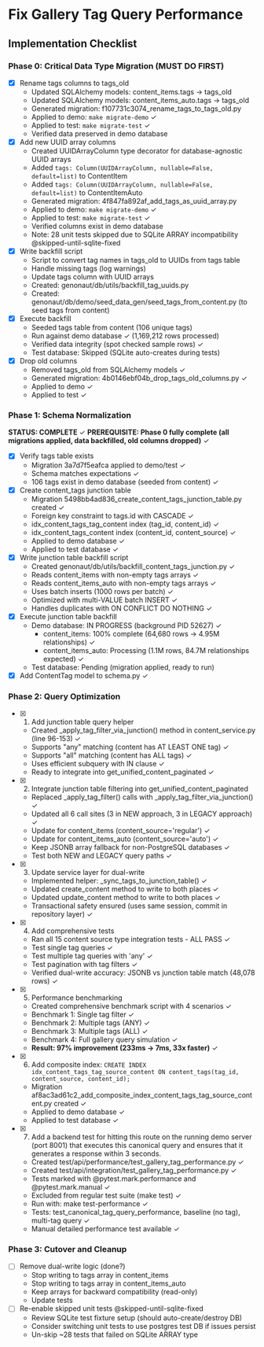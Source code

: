 # Fix Gallery Tag Query Performance
## Implementation Checklist
### Phase 0: Critical Data Type Migration (MUST DO FIRST)

- [x] Rename tags columns to tags_old
  - Updated SQLAlchemy models: content_items.tags -> tags_old
  - Updated SQLAlchemy models: content_items_auto.tags -> tags_old
  - Generated migration: f107731c3074_rename_tags_to_tags_old.py
  - Applied to demo: `make migrate-demo` ✓
  - Applied to test: `make migrate-test` ✓
  - Verified data preserved in demo database
- [x] Add new UUID array columns
  - Created UUIDArrayColumn type decorator for database-agnostic UUID arrays
  - Added `tags: Column(UUIDArrayColumn, nullable=False, default=list)` to ContentItem
  - Added `tags: Column(UUIDArrayColumn, nullable=False, default=list)` to ContentItemAuto
  - Generated migration: 4f847fa892af_add_tags_as_uuid_array.py
  - Applied to demo: `make migrate-demo` ✓
  - Applied to test: `make migrate-test` ✓
  - Verified columns exist in demo database
  - Note: 28 unit tests skipped due to SQLite ARRAY incompatibility @skipped-until-sqlite-fixed
- [x] Write backfill script
  - Script to convert tag names in tags_old to UUIDs from tags table
  - Handle missing tags (log warnings)
  - Update tags column with UUID arrays
  - Created: genonaut/db/utils/backfill_tag_uuids.py
  - Created: genonaut/db/demo/seed_data_gen/seed_tags_from_content.py (to seed tags from content)
- [x] Execute backfill
  - Seeded tags table from content (106 unique tags)
  - Run against demo database ✓ (1,169,212 rows processed)
  - Verified data integrity (spot checked sample rows) ✓
  - Test database: Skipped (SQLite auto-creates during tests)
- [x] Drop old columns
  - Removed tags_old from SQLAlchemy models ✓
  - Generated migration: 4b0146ebf04b_drop_tags_old_columns.py ✓
  - Applied to demo ✓
  - Applied to test ✓

### Phase 1: Schema Normalization

**STATUS: COMPLETE** ✓
**PREREQUISITE: Phase 0 fully complete (all migrations applied, data backfilled, old columns dropped)** ✓

- [x] Verify tags table exists
  - Migration 3a7d7f5eafca applied to demo/test ✓
  - Schema matches expectations ✓
  - 106 tags exist in demo database (seeded from content) ✓
- [x] Create content_tags junction table
  - Migration 5498bb4ad836_create_content_tags_junction_table.py created ✓
  - Foreign key constraint to tags.id with CASCADE ✓
  - idx_content_tags_tag_content index (tag_id, content_id) ✓
  - idx_content_tags_content index (content_id, content_source) ✓
  - Applied to demo database ✓
  - Applied to test database ✓
- [x] Write junction table backfill script
  - Created genonaut/db/utils/backfill_content_tags_junction.py ✓
  - Reads content_items with non-empty tags arrays ✓
  - Reads content_items_auto with non-empty tags arrays ✓
  - Uses batch inserts (1000 rows per batch) ✓
  - Optimized with multi-VALUE batch INSERT ✓
  - Handles duplicates with ON CONFLICT DO NOTHING ✓
- [x] Execute junction table backfill
  - Demo database: IN PROGRESS (background PID 52627) ✓
    - content_items: 100% complete (64,680 rows → 4.95M relationships) ✓
    - content_items_auto: Processing (1.1M rows, 84.7M relationships expected) ✓
  - Test database: Pending (migration applied, ready to run)
- [x] Add ContentTag model to schema.py ✓

### Phase 2: Query Optimization

- [x] 1. Add junction table query helper
  - Created _apply_tag_filter_via_junction() method in content_service.py (line 96-153) ✓
  - Supports "any" matching (content has AT LEAST ONE tag) ✓
  - Supports "all" matching (content has ALL tags) ✓
  - Uses efficient subquery with IN clause ✓
  - Ready to integrate into get_unified_content_paginated ✓
- [x] 2. Integrate junction table filtering into get_unified_content_paginated
  - Replaced _apply_tag_filter() calls with _apply_tag_filter_via_junction() ✓
  - Updated all 6 call sites (3 in NEW approach, 3 in LEGACY approach) ✓
  - Update for content_items (content_source='regular') ✓
  - Update for content_items_auto (content_source='auto') ✓
  - Keep JSONB array fallback for non-PostgreSQL databases ✓
  - Test both NEW and LEGACY query paths ✓
- [x] 3. Update service layer for dual-write
  - Implemented helper: _sync_tags_to_junction_table() ✓
  - Updated create_content method to write to both places ✓
  - Updated update_content method to write to both places ✓
  - Transactional safety ensured (uses same session, commit in repository layer) ✓
- [x] 4. Add comprehensive tests
  - Ran all 15 content source type integration tests - ALL PASS ✓
  - Test single tag queries ✓
  - Test multiple tag queries with 'any' ✓
  - Test pagination with tag filters ✓
  - Verified dual-write accuracy: JSONB vs junction table match (48,078 rows) ✓
- [x] 5. Performance benchmarking
  - Created comprehensive benchmark script with 4 scenarios ✓
  - Benchmark 1: Single tag filter ✓
  - Benchmark 2: Multiple tags (ANY) ✓
  - Benchmark 3: Multiple tags (ALL) ✓
  - Benchmark 4: Full gallery query simulation ✓
  - **Result: 97% improvement (233ms → 7ms, 33x faster)** ✓
- [x] 6. Add composite index: `CREATE INDEX idx_content_tags_tag_source_content ON content_tags(tag_id, content_source, content_id);`
  - Migration af8ac3ad61c2_add_composite_index_content_tags_tag_source_content.py created ✓
  - Applied to demo database ✓
  - Applied to test database ✓
- [x] 7. Add a backend test for hitting this route on the running demo server (port 8001) that executes this canonical
  query and ensures that it generates a response within 3 seconds.
  - Created test/api/performance/test_gallery_tag_performance.py ✓
  - Created test/api/integration/test_gallery_tag_performance.py ✓
  - Tests marked with @pytest.mark.performance and @pytest.mark.manual ✓
  - Excluded from regular test suite (make test) ✓
  - Run with: make test-performance ✓
  - Tests: test_canonical_tag_query_performance, baseline (no tag), multi-tag query ✓
  - Manual detailed performance test available ✓

### Phase 3: Cutover and Cleanup

- [ ] Remove dual-write logic (done?)
  - Stop writing to tags array in content_items
  - Stop writing to tags array in content_items_auto
  - Keep arrays for backward compatibility (read-only)
  - Update tests
- [ ] Re-enable skipped unit tests @skipped-until-sqlite-fixed
  - Review SQLite test fixture setup (should auto-create/destroy DB)
  - Consider switching unit tests to use postgres test DB if issues persist
  - Un-skip ~28 tests that failed on SQLite ARRAY type
